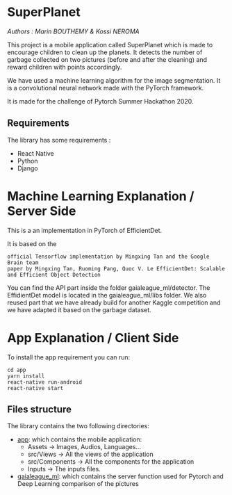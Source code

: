 # SuperPlanet
*Authors : Marin BOUTHEMY & Kossi NEROMA*


This project is a mobile application called SuperPlanet which is made to encourage children to clean up the planets.
It detects the number of garbage collected on two pictures (before and after the cleaning) and reward children with points accordingly.

We have used a machine learning algorithm for the image segmentation. It is a convolutional neural network made with the PyTorch framework.

It is made for the challenge of Pytorch Summer Hackathon 2020.

## Requirements
The library has some requirements :
 - React Native
 - Python
 - Django


# Machine Learning Explanation / Server Side

This is a an implementation in PyTorch of EfficientDet.

It is based on the

    official Tensorflow implementation by Mingxing Tan and the Google Brain team
    paper by Mingxing Tan, Ruoming Pang, Quoc V. Le EfficientDet: Scalable and Efficient Object Detection


You can find the API part inside the folder gaialeague_ml/detector.
The EffidientDet model is located in the gaialeague_ml/libs folder. We also reused part that we have already build for another Kaggle competition and we have adapted it based on the garbage dataset.


# App Explanation / Client Side


To install the app requirement you can run:

```
cd app
yarn install
react-native run-android
react-native start
```

## Files structure

The library contains the two following directories:

 - [app](https://github.com/mbouthemy/SuperPlanet/tree/master/app): which contains the mobile application:
     - Assets -> Images, Audios, Languages...
     - src/Views -> All the views of the application
     - src/Components -> All the components for the application
     - Inputs -> The inputs files.
 -  [gaialeague_ml](https://github.com/mbouthemy/SuperPlanet/tree/master/gaialeague_ml): which contains the server function used for Pytorch and Deep Learning comparison of the pictures
 
 
 
 

